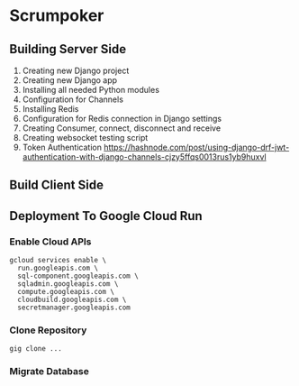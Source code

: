 # Scrumpoker


## Building Server Side

1. Creating new Django project
2. Creating new Django app
3. Installing all needed Python modules
4. Configuration for Channels
5. Installing Redis
6. Configuration for Redis connection in Django settings
7. Creating Consumer, connect, disconnect and receive
8. Creating websocket testing script
9. Token Authentication https://hashnode.com/post/using-django-drf-jwt-authentication-with-django-channels-cjzy5ffqs0013rus1yb9huxvl


## Build Client Side


## Deployment To Google Cloud Run

### Enable Cloud APIs
```
gcloud services enable \
  run.googleapis.com \
  sql-component.googleapis.com \
  sqladmin.googleapis.com \
  compute.googleapis.com \
  cloudbuild.googleapis.com \
  secretmanager.googleapis.com
```

### Clone Repository
```
gig clone ...
```

### Migrate Database